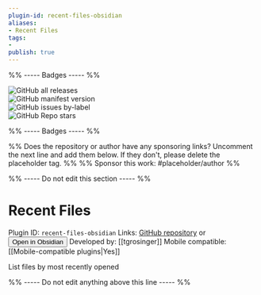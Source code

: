 ```yaml
---
plugin-id: recent-files-obsidian
aliases:
- Recent Files
tags: 
- 
publish: true
---
```


%% ----- Badges ----- %%

![GitHub all releases](https://img.shields.io/github/downloads/tgrosinger/recent-files-obsidian/total?color=573E7A&logo=github&style=for-the-badge)   
![GitHub manifest version](https://img.shields.io/github/manifest-json/v/tgrosinger/recent-files-obsidian?color=573E7A&logo=github&style=for-the-badge)   
![GitHub issues by-label](https://img.shields.io/github/issues/tgrosinger/recent-files-obsidian/help%20wanted?color=573E7A&logo=github&style=for-the-badge)   
![GitHub Repo stars](https://img.shields.io/github/stars/tgrosinger/recent-files-obsidian?color=573E7A&logo=github&style=for-the-badge)

%% ----- Badges ----- %%

%% Does the repository or author have any sponsoring links? Uncomment the next line and add them below. If they don't, please delete the placeholder tag. %%
%% Sponsor this work: #placeholder/author %%

%% ----- Do not edit this section ----- %%

# Recent Files

Plugin ID: `recent-files-obsidian`
Links: [GitHub repository](https://github.com/tgrosinger/recent-files-obsidian) or [<button id=HH>Open in Obsidian</button>](obsidian://goto-plugin?id=recent-files-obsidian)
Developed by: [[tgrosinger]]
Mobile compatible: [[Mobile-compatible plugins|Yes]]

List files by most recently opened

%% ----- Do not edit anything above this line ----- %% 
